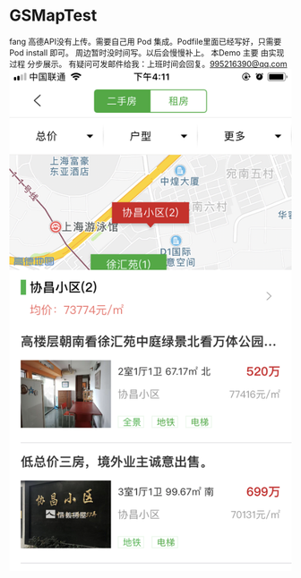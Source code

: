 # GSMapTest
fang
高德API没有上传。需要自己用 Pod 集成。Podfile里面已经写好，只需要Pod install 即可。
周边暂时没时间写。以后会慢慢补上。
本Demo 主要 由实现过程  分步展示。
有疑问可发邮件给我：上班时间会回复。995216390@qq.com
![Image text](https://github.com/qq995216390/img-folder/blob/master/11529395890_.pic_hd.jpg)
